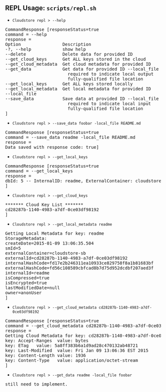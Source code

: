 
## REPL Usage:  `scripts/repl.sh`

* `Cloudstore repl > --help`
<pre>
CommandResponse [responseStatus=true
command = --help
response =
Option                Description
-?, --help            show help
--delete              Delete data for provided ID
--get_cloud_keys      Get ALL keys stored in the cloud
--get_cloud_metadata  Get cloud metadata for provided ID
--get_data            Get data for provided ID --local_file
                        required to indicate local output
                        fully-qualified file location
--get_local_keys      Get ALL keys stored locally
--get_local_metadata  Get local metadata for provided ID
--local_file
--save_data           Save data at provided ID --local_file
                        required to indicate local input
                        fully-qualified file location
]
</pre>

* `Cloudstore repl > --save_data foobar -local_file README.md`
<pre>
CommandResponse [responseStatus=true
command = --save_data readme -local_file README.md
response =
Data saved with response code: true]
</pre>

* `Cloudstore repl > --get_local_keys`
<pre>
CommandResponse [responseStatus=true
command = --get_local_keys
response =
dbId: 5 -- InternalID: readme, ExternalContainer: cloudstore-sb, ExternalID: cd28287b-1140-4983-a7df-0ce03df98192
]
</pre>

* `Cloudstore repl > --get_cloud_keys`
<pre>
******* Cloud Key List *******
cd28287b-1140-4983-a7df-0ce03df98192
]
</pre>

* `Cloudstore repl > --get_local_metadata readme`
<pre>
Getting Local Metadata for key: readme
StorageMetadata:
createDate=2015-01-09 13:06:35.504
smId=5
externalContainer=cloudstore-sb
externalId=cd28287b-1140-4983-a7df-0ce03df98192
internalHashCode=fd17e2b246311ea10933ce829758f8a1b81683bf
externalHashCode=fd56c108589cbfcad8b7d75d952dcdbf207aed3f
internalId=readme
isCompressed=true
isEncrypted=true
lastModifiedDate=null
owner=anonUser
]
</pre>

* `Cloudstore repl > --get_cloud_metadata cd28287b-1140-4983-a7df-0ce03df98192`
<pre>
CommandResponse [responseStatus=true
command = --get_cloud_metadata cd28287b-1140-4983-a7df-0ce03df98192
response =
Getting Cloud Metadata for key: cd28287b-1140-4983-a7df-0ce03df98192 
key: Accept-Ranges  value: bytes
key: ETag   value: 5a8ff383b6a1d9ad28c470132ab48721
key: Last-Modified  value: Fri Jan 09 13:06:36 EST 2015
key: Content-Length value: 1936
key: Content-Type   value: application/octet-stream
]
</pre>

* `Cloudstore repl > --get_data readme -local_file foobar`
<pre>
still need to implement.
</pre>







